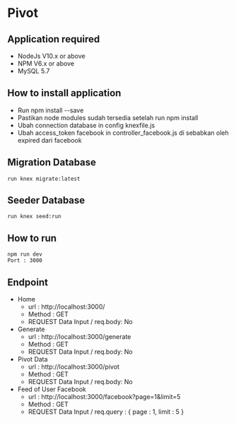 # Pivot

## Application required
- NodeJs V10.x or above
- NPM V6.x or above
- MySQL 5.7

## How to install application
- Run npm install --save
- Pastikan node modules sudah tersedia setelah run npm install
- Ubah connection database in config knexfile.js
- Ubah access_token facebook in controller_facebook.js di sebabkan oleh expired dari facebook 

## Migration Database
```
run knex migrate:latest
```

## Seeder Database 
```
run knex seed:run
```

## How to run 
```
npm run dev
Port : 3000
```

## Endpoint 
- Home
   - url : http://localhost:3000/
   - Method : GET
   - REQUEST Data Input / req.body: No
-  Generate 
    - url : http://localhost:3000/generate
    - Method : GET
    - REQUEST Data Input / req.body: No
- Pivot Data
    - url : http://localhost:3000/pivot
    - Method : GET
    - REQUEST Data Input / req.body: No
- Feed of User Facebook
    - url : http://localhost:3000/facebook?page=1&limit=5
    - Method : GET
    - REQUEST Data Input / req.query : { page : 1, limit : 5 }
    
 


